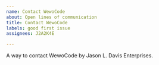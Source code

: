 ```yaml
---
name: Contact WewoCode
about: Open lines of communication
title: Contact WewoCode
labels: good first issue
assignees: J2A2K4E

---
```


A way to contact WewoCode by Jason L. Davis Enterprises.

